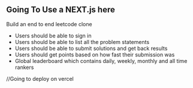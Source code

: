 ## Going To Use a NEXT.js here
Build an end to end leetcode clone

- Users should be able to sign in
- Users should be able to list all the problem statements
- Users should be able to submit solutions and get back results
- Users should get points based on how fast their submission was
- Global leaderboard which contains daily, weekly, monthly and all time rankers

//Going to deploy on vercel